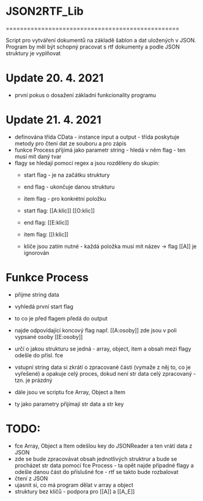# JSON2RTF_Lib
=================================================

Script pro vytváření dokumentů na základě šablon a dat uložených v JSON.
Program by měl být schopný pracovat s rtf dokumenty a podle JSON struktury je vyplňovat


Update 20. 4. 2021
=================================================
- první pokus o dosažení základní funkcionality programu


Update 21. 4. 2021
=================================================
- definována třída CData - instance input a output - třída poskytuje metody pro čtení dat
  ze souboru a pro zápis
- funkce Process přijímá jako parametr string - hledá v něm flag - ten musí mít daný tvar
- flagy se hledají pomocí regex a jsou rozděleny do skupin:
  - start flag - je na začátku struktury
  - end flag - ukončuje danou strukturu
  - item flag - pro konkrétní položku

  - start flag: [[A:klic]] [[O:klic]]
  - end flag: [[E:klic]]
  - item flag: [[I:klic]]

  - kliče jsou zatím nutné - každá položka musí mít název -> flag [[A]] je ignorován

Funkce Process
================
- přijme string data
- vyhledá první start flag
- to co je před flagem předá do output
- najde odpovídající koncový flag např. [[A:osoby]] zde jsou v poli vypsané osoby [[E:osoby]]
- určí o jakou strukturu se jedná - array, object, item a obsah mezi flagy odešle do přísl. fce
- vstupní string data si zkrátí o zpracované části (vymaže z něj to, co je vyřešené) a 
  opakuje celý proces, dokud není str data celý zpracovaný - tzn. je prázdný

- dále jsou ve scriptu fce Array, Object a Item
- ty jako parametry přijímají str data a str key

TODO:
================
- fce Array, Object a Item odešlou key do JSONReader a ten vrátí data z JSON
- zde se bude zpracovávat obsah jednotlivých struktrur a bude se procházet str data pomocí fce
  Process - ta opět najde případné flagy a odešle danou část do příslušné fce - rtf se takto bude rozbalovat
- čtení z JSON
- ujasnit si, co má program dělat v array a object
- struktury bez klíčů - podpora pro [[A]] a [[A_E]]
